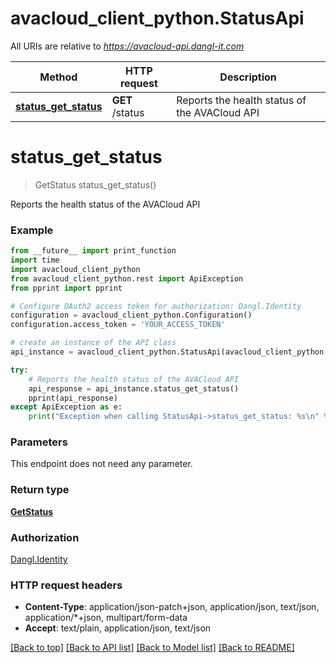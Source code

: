 # avacloud_client_python.StatusApi

All URIs are relative to *https://avacloud-api.dangl-it.com*

Method | HTTP request | Description
------------- | ------------- | -------------
[**status_get_status**](StatusApi.md#status_get_status) | **GET** /status | Reports the health status of the AVACloud API


# **status_get_status**
> GetStatus status_get_status()

Reports the health status of the AVACloud API

### Example
```python
from __future__ import print_function
import time
import avacloud_client_python
from avacloud_client_python.rest import ApiException
from pprint import pprint

# Configure OAuth2 access token for authorization: Dangl.Identity
configuration = avacloud_client_python.Configuration()
configuration.access_token = 'YOUR_ACCESS_TOKEN'

# create an instance of the API class
api_instance = avacloud_client_python.StatusApi(avacloud_client_python.ApiClient(configuration))

try:
    # Reports the health status of the AVACloud API
    api_response = api_instance.status_get_status()
    pprint(api_response)
except ApiException as e:
    print("Exception when calling StatusApi->status_get_status: %s\n" % e)
```

### Parameters
This endpoint does not need any parameter.

### Return type

[**GetStatus**](GetStatus.md)

### Authorization

[Dangl.Identity](../README.md#Dangl.Identity)

### HTTP request headers

 - **Content-Type**: application/json-patch+json, application/json, text/json, application/*+json, multipart/form-data
 - **Accept**: text/plain, application/json, text/json

[[Back to top]](#) [[Back to API list]](../README.md#documentation-for-api-endpoints) [[Back to Model list]](../README.md#documentation-for-models) [[Back to README]](../README.md)

